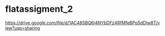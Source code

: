 # flatassigment_2
https://drive.google.com/file/d/1AC48SBQ6i4NYbDFz4RfMfeBPp5dDlw8T/view?usp=sharing
